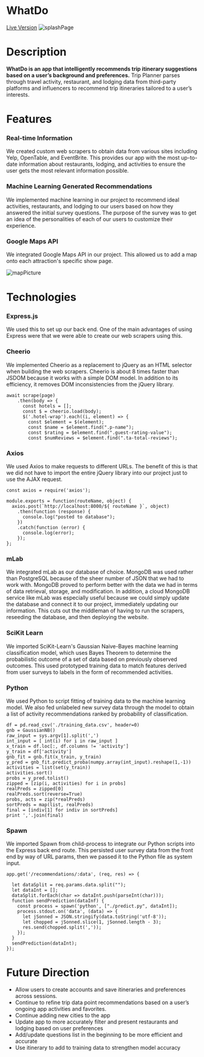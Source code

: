 # WhatDo

[Live Version](https://yihwan.github.io/trip-planner-splash/)
![splashPage](https://i.imgur.com/pGGPZds.gif)


# Description

**WhatDo is an app that intelligently recommends trip itinerary suggestions based on a user’s background and preferences.** Trip Planner parses through travel activity, restaurant, and lodging data from third-party platforms and influencers to recommend trip itineraries tailored to a user’s interests.



# Features
### Real-time Information
We created custom web scrapers to obtain data from various sites including Yelp, OpenTable, and EventBrite.  This provides our app with the most up-to-date information about restaurants, lodging, and activities to ensure the user  gets the most relevant information possible.

### Machine Learning Generated Recommendations
We implemented machine learning in our project to recommend ideal activities, restaurants, and lodging to our users based on how they answered the initial survey questions.  The purpose of the survey was to get an idea of the personalities of each of our users to customize their experience.


### Google Maps API
We integrated Google Maps API in our project.  This allowed us to add a map onto each attraction's specific show page.

![mapPicture](https://i.imgur.com/3zj8UYe.png)




# Technologies
### Express.js
We used this to set up our back end.  One of the main advantages of using Express were that we were able to create our web scrapers using this.  

### Cheerio
We implemented Cheerio as a replacement to jQuery as an HTML selector when building the web scrapers.  Cheerio is about 8 times faster than JSDOM because it works with a simple DOM model.  In addition to its efficiency, it removes DOM inconsistencies from the jQuery library.

```
await scrape(page)
    .then(body => {
      const hotels = [];
      const $ = cheerio.load(body);
      $('.hotel-wrap').each((i, element) => {
        const $element = $(element);
        const $name = $element.find(".p-name");
        const $rating = $element.find(".guest-rating-value");
        const $numReviews = $element.find(".ta-total-reviews");
```

### Axios
We used Axios to make requests to different URLs.  The benefit of this is that we did not have to import the entire jQuery library into our project just to use the AJAX request.

```
const axios = require('axios');

module.exports = function(routeName, object) {
  axios.post(`http://localhost:8000/${ routeName }`, object)
    .then(function (response) {
      console.log("posted to database");
    })
    .catch(function (error) {
      console.log(error);
    });
};

```

### mLab
We integrated mLab as our database of choice.  MongoDB was used rather than PostgreSQL because of the sheer number of JSON that we had to work with.  MongoDB proved to perform better with the data we had in terms of data retrieval, storage, and modification.  In addition, a cloud MongoDB service like mLab was especially useful because we could simply update the database and connect it to our project, immediately updating our information.  This cuts out the middleman of having to run the scrapers, reseeding the database, and then deploying the website.

### SciKit Learn
We imported SciKit-Learn's Gaussian Naive-Bayes machine learning classification model, which uses Bayes Theorem to determine the probabilistic outcome of a set of data based on previously observed outcomes.  This used prototyped training data to match features derived from user surveys to labels in the form of recommended activities.

### Python
We used Python to script fitting of training data to the machine learning model.  We also fed unlabeled new survey data through the model to obtain a list of activity recommendations ranked by probability of classification.
```
df = pd.read_csv('./training_data.csv', header=0)
gnb = GaussianNB()
raw_input = sys.argv[1].split(',')
int_input = [ int(i) for i in raw_input ]
x_train = df.loc[:, df.columns != 'activity']
y_train = df['activity']
gnb_fit = gnb.fit(x_train, y_train)
y_pred = gnb_fit.predict_proba(numpy.array(int_input).reshape(1,-1))
activities = list(set(y_train))
activities.sort()
probs = y_pred.tolist()
zipped = [zip(i, activities) for i in probs]
realPreds = zipped[0]
realPreds.sort(reverse=True)
probs, acts = zip(*realPreds)
sortPreds = map(list, realPreds)
final = [indiv[1] for indiv in sortPreds]
print ','.join(final)
```

### Spawn
We imported Spawn from child-process to integrate our Python scripts into the Express back end route.  This persisted user survey data from the front end by way of URL params, then we passed it to the Python file as system input.
```
app.get('/recommendations/:data', (req, res) => {

  let dataSplit = req.params.data.split("");
  let dataInt = [];
  dataSplit.forEach(char => dataInt.push(parseInt(char)));
  function sendPrediction(dataInf) {
    const process = spawn('python', ["./predict.py", dataInt]);
    process.stdout.on('data', (data) => {
      let jSonned = JSON.stringify(data.toString('utf-8'));
      let chopped = jSonned.slice(1, jSonned.length - 3);
      res.send(chopped.split(','));
    });
  }
  sendPrediction(dataInt);
});
```



# Future Direction
* Allow users to create accounts and save itineraries and preferences across sessions.
* Continue to refine trip data point recommendations based on a user’s ongoing app activities and favorites.
* Continue adding new cities to the app
* Update app to more accurately filter and present restaurants and lodging based on user preferences
* Add/update questions list in the beginning to be more efficient and accurate
* Use itinerary to add to training data to strengthen model accuracy
